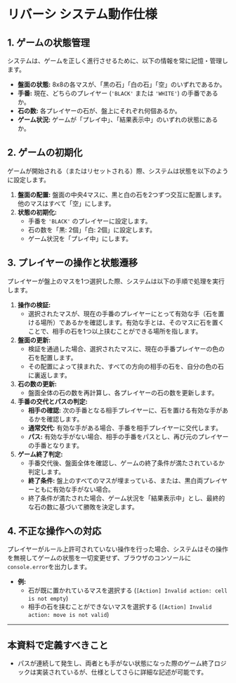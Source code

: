# リバーシ システム動作仕様

## 1. ゲームの状態管理
システムは、ゲームを正しく進行させるために、以下の情報を常に記憶・管理します。

- **盤面の状態:** 8x8の各マスが、「黒の石」「白の石」「空」のいずれであるか。
- **手番:** 現在、どちらのプレイヤー (`'BLACK'` または `'WHITE'`) の手番であるか。
- **石の数:** 各プレイヤーの石が、盤上にそれぞれ何個あるか。
- **ゲーム状況:** ゲームが「プレイ中」、「結果表示中」のいずれの状態にあるか。

## 2. ゲームの初期化
ゲームが開始される（またはリセットされる）際、システムは状態を以下のように設定します。

1.  **盤面の配置:** 盤面の中央4マスに、黒と白の石を2つずつ交互に配置します。他のマスはすべて「空」にします。
2.  **状態の初期化:**
    -   手番を `'BLACK'` のプレイヤーに設定します。
    -   石の数を「黒: 2個」「白: 2個」に設定します。
    -   ゲーム状況を「プレイ中」にします。

## 3. プレイヤーの操作と状態遷移
プレイヤーが盤上のマスを1つ選択した際、システムは以下の手順で処理を実行します。

1.  **操作の検証:**
    -   選択されたマスが、現在の手番のプレイヤーにとって有効な手（石を置ける場所）であるかを確認します。有効な手とは、そのマスに石を置くことで、相手の石を1つ以上挟むことができる場所を指します。
2.  **盤面の更新:**
    -   検証を通過した場合、選択されたマスに、現在の手番プレイヤーの色の石を配置します。
    -   その配置によって挟まれた、すべての方向の相手の石を、自分の色の石に裏返します。
3.  **石の数の更新:**
    -   盤面全体の石の数を再計算し、各プレイヤーの石の数を更新します。
4.  **手番の交代とパスの判定:**
    -   **相手の確認:** 次の手番となる相手プレイヤーに、石を置ける有効な手があるかを確認します。
    -   **通常交代:** 有効な手がある場合、手番を相手プレイヤーに交代します。
    -   **パス:** 有効な手がない場合、相手の手番をパスとし、再び元のプレイヤーの手番となります。
5.  **ゲーム終了判定:**
    -   手番交代後、盤面全体を確認し、ゲームの終了条件が満たされているか判定します。
    -   **終了条件:** 盤上のすべてのマスが埋まっている、または、黒白両プレイヤーともに有効な手がない場合。
    -   終了条件が満たされた場合、ゲーム状況を「結果表示中」とし、最終的な石の数に基づいて勝敗を決定します。

## 4. 不正な操作への対応
プレイヤーがルール上許可されていない操作を行った場合、システムはその操作を無視してゲームの状態を一切変更せず、ブラウザのコンソールに`console.error`を出力します。
- **例:**
  - 石が既に置かれているマスを選択する (`[Action] Invalid action: cell is not empty`)
  - 相手の石を挟むことができないマスを選択する (`[Action] Invalid action: move is not valid`)

---
## 本資料で定義すべきこと
- パスが連続して発生し、両者とも手がない状態になった際のゲーム終了ロジックは実装されているが、仕様としてさらに詳細な記述が可能です。
